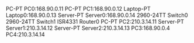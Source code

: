 PC-PT PC0:168.90.0.11
PC-PT PC1:168.90.0.12
Laptop-PT Laptop0:168.90.0.13
Server-PT Server0:168.90.0.14
2960-24TT Switch0
2960-24TT Switch1
ISR4331 Router0
PC-PT PC2:210.3.14.11
Server-PT Server1:210.3.14.12
Server-PT Server2:210.3.14.13
PC3:168.90.0.4
PC4:210.3.14.14

